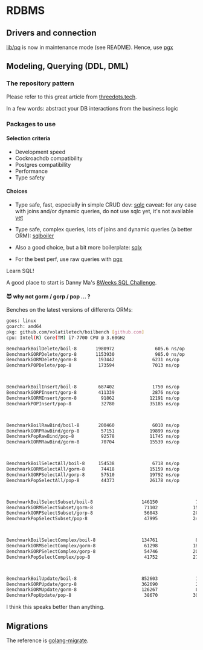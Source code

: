 # RDBMS

## Drivers and connection

[lib/pq](https://github.com/lib/pq) is now in maintenance mode (see README).
Hence, use [pgx](https://github.com/jackc/pgx)

## Modeling, Querying (DDL, DML)

### The repository pattern

Please refer to this great article from [threedots.tech](https://threedots.tech/post/repository-pattern-in-go/).

In a few words: abstract your DB interactions from the business logic

### Packages to use

#### Selection criteria

* Development speed
* Cockroachdb compatibility
* Postgres compatibility
* Performance
* Type safety

#### Choices

* Type safe, fast, especially in simple CRUD dev: [sqlc](https://github.com/kyleconroy/sqlc)
caveat: for any case with joins and/or dynamic queries, do not use sqlc yet, it's not available [yet](https://github.com/kyleconroy/sqlc/discussions/363)

* Type safe, complex queries, lots of joins and dynamic queries (a better ORM): [sqlboiler](https://github.com/volatiletech/sqlboiler)
* Also a good choice, but a bit more boilerplate: [sqlx](https://github.com/jmoiron/sqlx)
* For the best perf, use raw queries with [pgx](https://github.com/jackc/pgx)

Learn SQL! 

A good place to start is Danny Ma's [8Weeks SQL Challenge](https://8weeksqlchallenge.com/).

#### 😈 why not gorm / gorp / pop ... ?

Benches on the latest versions of differents ORMs:

```bash
goos: linux
goarch: amd64
pkg: github.com/volatiletech/boilbench [github.com]
cpu: Intel(R) Core(TM) i7-7700 CPU @ 3.60GHz

BenchmarkBoilDelete/boil-8       1980972               605.6 ns/op           152 B/op          7 allocs/op
BenchmarkGORPDelete/gorp-8       1153930               985.0 ns/op           336 B/op         12 allocs/op
BenchmarkGORMDelete/gorm-8        193442              6231 ns/op            4586 B/op         58 allocs/op
BenchmarkPOPDelete/pop-8          173594              7013 ns/op             760 B/op         72 allocs/op



BenchmarkBoilInsert/boil-8        687402              1750 ns/op             920 B/op         19 allocs/op
BenchmarkGORPInsert/gorp-8        411339              2876 ns/op            1368 B/op         31 allocs/op
BenchmarkGORMInsert/gorm-8         91862             12191 ns/op            7455 B/op         88 allocs/op
BenchmarkPOPInsert/pop-8           32780             35185 ns/op            8243 B/op        298 allocs/op



BenchmarkBoilRawBind/boil-8       200460              6010 ns/op            3938 B/op         34 allocs/op
BenchmarkGORPRawBind/gorp-8        57151             19899 ns/op            7219 B/op        218 allocs/op
BenchmarkPopRawBind/pop-8          92578             11745 ns/op            5127 B/op         50 allocs/op
BenchmarkGORMRawBind/gorm-8        70704             15539 ns/op            9681 B/op        103 allocs/op



BenchmarkBoilSelectAll/boil-8     154538              6718 ns/op            2869 B/op         47 allocs/op
BenchmarkGORMSelectAll/gorm-8      74418             15159 ns/op           10199 B/op         94 allocs/op
BenchmarkGORPSelectAll/gorp-8      57510             19792 ns/op            7219 B/op        218 allocs/op
BenchmarkPopSelectAll/pop-8        44373             26178 ns/op            6626 B/op        133 allocs/op



BenchmarkBoilSelectSubset/boil-8                  146150              7133 ns/op            3014 B/op         51 allocs/op
BenchmarkGORMSelectSubset/gorm-8                   71102             15761 ns/op           10320 B/op         96 allocs/op
BenchmarkGORPSelectSubset/gorp-8                   56043             20185 ns/op            7219 B/op        218 allocs/op
BenchmarkPopSelectSubset/pop-8                     47995             24042 ns/op            6268 B/op        136 allocs/op



BenchmarkBoilSelectComplex/boil-8                 134761              8847 ns/op            3871 B/op         71 allocs/op
BenchmarkGORMSelectComplex/gorm-8                  61298             18763 ns/op           11884 B/op        131 allocs/op
BenchmarkGORPSelectComplex/gorp-8                  54746             20036 ns/op            7508 B/op        221 allocs/op
BenchmarkPopSelectComplex/pop-8                    41752             27368 ns/op            7059 B/op        153 allocs/op



BenchmarkBoilUpdate/boil-8                        852603              1401 ns/op             880 B/op         15 allocs/op
BenchmarkGORPUpdate/gorp-8                        362690              2834 ns/op            1480 B/op         32 allocs/op
BenchmarkGORMUpdate/gorm-8                        126267              8235 ns/op            5955 B/op         64 allocs/op
BenchmarkPopUpdate/pop-8                           38670             30268 ns/op            7779 B/op        289 allocs/op
```

I think this speaks better than anything.

## Migrations

The reference is [golang-migrate](https://github.com/golang-migrate/migrate).
